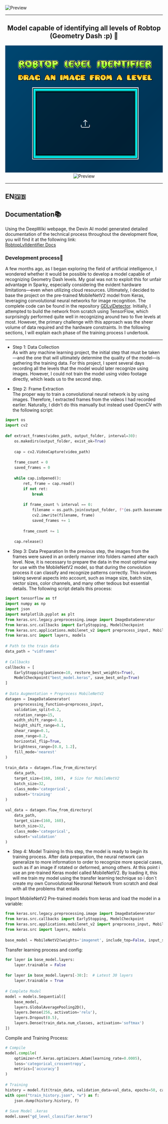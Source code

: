 ![Preview](static/logo.png)  


---


<div align="center">
  <h2>Model capable of identifying all levels of Robtop (Geometry Dash :p) 🤖</h2> 
  <img src="static/robtop.png" alt="Preview" />
  <img src="static/08142-ezgif.com-video-to-gif-converter.gif" alt="Preview" />
</div>

---

## EN🇬🇧 

## Documentation📚  
Using the DeepWiki webpage, the Devin AI model generated detailed documentation of the technical process throughout the development flow, you will find it at the following link:  
[RobtopLvlIdentifier Docs](https://deepwiki.com/ANGELUSD11/RobtopLvlIdentifier)  

### Development process📝  
A few months ago, as I began exploring the field of artificial intelligence, I wondered whether it would be possible to develop a model capable of recognizing Geometry Dash levels. My goal was not to exploit this for unfair advantage in Sparky, especially considering the evident hardware limitations—even when utilizing cloud resources. Ultimately, I decided to base the project on the pre-trained MobileNetV2 model from Keras, leveraging convolutional neural networks for image recognition. The complete code can be found in the repository [GDLvlDetector](https://github.com/ANGELUSD11/GDLvlDetector/). Initially, I attempted to build the network from scratch using TensorFlow, which surprisingly performed quite well in recognizing around two to five levels at most. However, the primary challenge with this approach was the sheer volume of data required and the hardware constraints. In the following sections, I will explain each phase of the training process I undertook.  

---

- Step 1: Data Collection  
As with any machine learning project, the initial step that must be taken—and the one that will ultimately determine the quality of the model—is gathering the training data. For this project, I spent several days recording all the levels that the model would later recognize using images. However, I could not train the model using video footage directly, which leads us to the second step. 

- Step 2: Frame Extraction  
The proper way to train a convolutional neural network is by using images. Therefore, I extracted frames from the videos I had recorded earlier. Naturally, I didn’t do this manually but instead used OpenCV with the following script:  
```python
import os
import cv2

def extract_frames(video_path, output_folder, interval=30):
    os.makedirs(output_folder, exist_ok=True)

    cap = cv2.VideoCapture(video_path)

    frame_count = 0
    saved_frames = 0

    while cap.isOpened(): 
        ret, frame = cap.read()
        if not ret:
            break

        if frame_count % interval == 0:
            filename = os.path.join(output_folder, f"{os.path.basename(video_path).split('.')[0]}_frame_{saved_frames}.jpg")
            cv2.imwrite(filename, frame)
            saved_frames += 1

        frame_count += 1

    cap.release()
```
- Step 3: Data Preparation
  In the previous step, the images from the frames were saved in an orderly manner into folders named after each level. Now, it is necessary to prepare the data in the most          optimal way for use with the MobileNetV2 model, so that during the convolution process it can classify and recognize patterns correctly. This involves taking several aspects       into account, such as image size, batch size, vector sizes, color channels, and many other tedious but essential details. The following script details this process:
```python
import tensorflow as tf
import numpy as np
import json
import matplotlib.pyplot as plt
from keras.src.legacy.preprocessing.image import ImageDataGenerator
from keras.src.callbacks import EarlyStopping, ModelCheckpoint
from keras.src.applications.mobilenet_v2 import preprocess_input, MobileNetV2
from keras.src import layers, models

# Path to the train data
data_path = "vidframes"

# Callbacks
callbacks = [
    EarlyStopping(patience=10, restore_best_weights=True),
    ModelCheckpoint("best_model.keras", save_best_only=True)
]

# Data Augmentation + Preprocess MobileNetV2
datagen = ImageDataGenerator(
    preprocessing_function=preprocess_input,
    validation_split=0.2,
    rotation_range=15,
    width_shift_range=0.1,
    height_shift_range=0.1,
    shear_range=0.1,
    zoom_range=0.2,
    horizontal_flip=True,
    brightness_range=[0.8, 1.2],
    fill_mode='nearest'
)

train_data = datagen.flow_from_directory(
    data_path,
    target_size=(160, 160),  # Size for MobileNetV2
    batch_size=32,
    class_mode='categorical',
    subset='training'
)

val_data = datagen.flow_from_directory(
    data_path,
    target_size=(160, 160),
    batch_size=32,
    class_mode='categorical',
    subset='validation'
)
```
- Step 4: Model Training
In this step, the model is ready to begin its training process.
After data preparation, the neural network can generalize to more information to order to recognize more special cases, such as if an image if rotated or deformed, among others. At this point i use an pre-trained Keras model called MobileNetV2. By loading it, this will me train my model using the transfer learning technique so i don´t create my own Convolutional Neuronal Network from scratch and deal with all the problems that entails

Import MobileNetV2 Pre-trained models from keras and load the model in a variable:

```python
from keras.src.legacy.preprocessing.image import ImageDataGenerator
from keras.src.callbacks import EarlyStopping, ModelCheckpoint
from keras.src.applications.mobilenet_v2 import preprocess_input, MobileNetV2
from keras.src import layers, models

base_model = MobileNetV2(weights='imagenet', include_top=False, input_shape=(160, 160, 3))
```

Transfer learning process and config:

```python
for layer in base_model.layers:
    layer.trainable = False

for layer in base_model.layers[-30:]:  # Latest 30 layers
    layer.trainable = True

# Complete Model
model = models.Sequential([
    base_model,
    layers.GlobalAveragePooling2D(),
    layers.Dense(256, activation='relu'),
    layers.Dropout(0.5),
    layers.Dense(train_data.num_classes, activation='softmax')  
])
```
Compile and Training Process:

```python
# Compile
model.compile(
    optimizer=tf.keras.optimizers.Adam(learning_rate=0.0005),
    loss='categorical_crossentropy',
    metrics=['accuracy']
)

# Training
history = model.fit(train_data, validation_data=val_data, epochs=50, callbacks=callbacks)
with open("train_history.json", "w") as f:
    json.dump(history.history, f)

# Save Model .keras
model.save("gd_level_classifier.keras")
